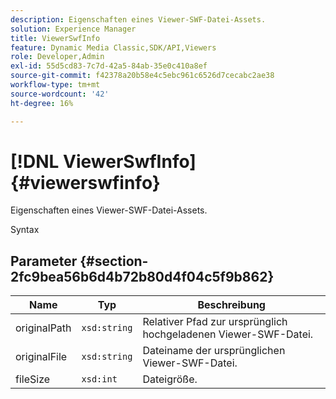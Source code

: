 ```yaml
---
description: Eigenschaften eines Viewer-SWF-Datei-Assets.
solution: Experience Manager
title: ViewerSwfInfo
feature: Dynamic Media Classic,SDK/API,Viewers
role: Developer,Admin
exl-id: 55d5cd83-7c7d-42a5-84ab-35e0c410a8ef
source-git-commit: f42378a20b58e4c5ebc961c6526d7cecabc2ae38
workflow-type: tm+mt
source-wordcount: '42'
ht-degree: 16%

---
```


# [!DNL ViewerSwfInfo]{#viewerswfinfo}

Eigenschaften eines Viewer-SWF-Datei-Assets.

Syntax

## Parameter {#section-2fc9bea56b6d4b72b80d4f04c5f9b862}

| Name | Typ | Beschreibung |
|---|---|---|
| originalPath | `xsd:string` | Relativer Pfad zur ursprünglich hochgeladenen Viewer-SWF-Datei. |
| originalFile | `xsd:string` | Dateiname der ursprünglichen Viewer-SWF-Datei. |
| fileSize | `xsd:int` | Dateigröße. |
